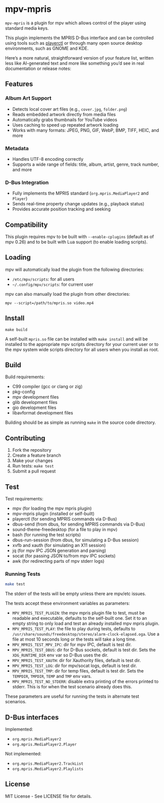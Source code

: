 # mpv-mpris

`mpv-mpris` is a plugin for mpv which allows control of the player using
standard media keys. 

This plugin implements the MPRIS D-Bus interface and can be controlled using
tools such as [playerctl](https://github.com/acrisci/playerctl) or through many
open source desktop environments, such as GNOME and KDE.

Here’s a more natural, straightforward version of your feature list, written less like AI-generated text and more like something you’d see in real documentation or release notes:

## Features

### Album Art Support

* Detects local cover art files (e.g., `cover.jpg`, `folder.png`)
* Reads embedded artwork directly from media files
* Automatically grabs thumbnails for YouTube videos
* Uses caching to speed up repeated artwork loading
* Works with many formats: JPEG, PNG, GIF, WebP, BMP, TIFF, HEIC, and more

### Metadata

* Handles UTF-8 encoding correctly
* Supports a wide range of fields: title, album, artist, genre, track number, and more

### D-Bus Integration

* Fully implements the MPRIS standard (`org.mpris.MediaPlayer2` and `Player`)
* Sends real-time property change updates (e.g., playback status)
* Provides accurate position tracking and seeking

## Compatibility

This plugin requires mpv to be built with `--enable-cplugins` (default as of mpv 0.26)
and to be built with Lua support (to enable loading scripts).

## Loading

mpv will automatically load the plugin from the following directories:

- `/etc/mpv/scripts`: for all users
- `~/.config/mpv/scripts`: for current user

mpv can also manually load the plugin from other directories:

```
mpv --script=/path/to/mpris.so video.mp4
```

## Install
```
make build
```
A self-built `mpris.so` file can be installed with `make install` and will
be installed to the appropriate mpv scripts directory for your current user
or to the mpv system wide scripts directory for all users when you install as root.

## Build

Build requirements:
 - C99 compiler (gcc or clang or zig)
 - pkg-config
 - mpv development files
 - glib development files
 - gio development files
 - libavformat development files

Building should be as simple as running `make` in the source code directory.

## Contributing

1. Fork the repository
2. Create a feature branch
3. Make your changes
4. Run tests: `make test`
5. Submit a pull request

## Test

Test requirements:
 - mpv (for loading the mpv mpris plugin)
 - mpv-mpris plugin (installed or self-built)
 - playerctl (for sending MPRIS commands via D-Bus)
 - dbus-send (from dbus, for sending MPRIS commands via D-Bus)
 - sound-theme-freedesktop (for a file to play in mpv)
 - bash (for running the test scripts)
 - dbus-run-session (from dbus, for simulating a D-Bus session)
 - xvfb and xauth (for simulating an X11 session)
 - jq (for mpv IPC JSON generation and parsing)
 - socat (for passing JSON to/from mpv IPC sockets)
 - awk (for redirecting parts of mpv stderr logs)

### Running Tests

```bash
make test
```
The stderr of the tests will be empty unless there are mpv/etc issues.

The tests accept these environment variables as parameters:
 - `MPV_MPRIS_TEST_PLUGIN`: the mpv mpris plugin file to test, must be
   readable and executable, defaults to the self-built one. Set it to an
   empty string to only load and test an already installed mpv mpris plugin.
 - `MPV_MPRIS_TEST_PLAY`: the file to play during tests, defaults to
   `/usr/share/sounds/freedesktop/stereo/alarm-clock-elapsed.oga`.
   Use a file at most 10 seconds long or the tests will take a long time.
 - `MPV_MPRIS_TEST_MPV_IPC`: dir for mpv IPC, default is test dir.
 - `MPV_MPRIS_TEST_DBUS`: dir for D-Bus sockets, default is test dir.
   Sets the `XDG_RUNTIME_DIR` env var so D-Bus uses the dir.
 - `MPV_MPRIS_TEST_XAUTH`: dir for Xauthority files, default is test dir.
 - `MPV_MPRIS_TEST_LOG`: dir for mpv/socat logs, default is test dir.
 - `MPV_MPRIS_TEST_TMP`: dir for temp files, default is test dir.
   Sets the `TEMPDIR`, `TMPDIR`, `TEMP` and `TMP` env vars.
 - `MPV_MPRIS_TEST_NO_STDERR`: disable extra printing of the errors printed
   to stderr. This is for when the test scenario already does this.

These parameters are useful for running the tests in alternate test scenarios.

## D-Bus interfaces

Implemented:
- `org.mpris.MediaPlayer2` 
- `org.mpris.MediaPlayer2.Player` 

Not implemented:
- `org.mpris.MediaPlayer2.TrackList`
- `org.mpris.MediaPlayer2.Playlists`

## License

MIT License - See LICENSE file for details.
